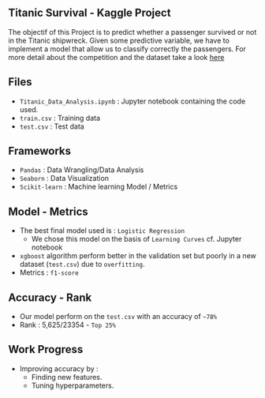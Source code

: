 Titanic Survival - Kaggle Project
--------------------------------

The objectif of this Project is to predict whether a passenger survived or not in the Titanic shipwreck. Given some predictive variable, we have to implement a model that allow us to classify correctly the passengers. For more detail about the competition and the dataset take a look [here](https://www.kaggle.com/c/titanic)


Files
--------------------------------
* `Titanic_Data_Analysis.ipynb` : Jupyter notebook containing the code used.
* `train.csv` : Training data
* `test.csv` : Test data


Frameworks
--------------------------------
* `Pandas` : Data Wrangling/Data Analysis
* `Seaborn` : Data Visualization
* `Scikit-learn` : Machine learning Model / Metrics


Model - Metrics
--------------------------------
* The best final model used is : `Logistic Regression`
	* We chose this model on the basis of `Learning Curves` cf. Jupyter notebook
* `xgboost` algorithm perform better in the validation set but poorly in a new dataset (`test.csv`) due to `overfitting`.
* Metrics : `f1-score`


Accuracy - Rank 
--------------------------------
* Our model perform on the `test.csv` with an accuracy of  `~78%`
* Rank : 5,625/23354 - `Top 25%`


Work Progress 
--------------------------------
* Improving accuracy by :
	* Finding new features.
	* Tuning hyperparameters.


